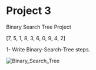 # Project 3
Binary Search Tree Project

[7, 5, 1, 8, 3, 6, 0, 9, 4, 2]

1- Write Binary-Search-Tree steps.

![Binary_Search_Tree](https://user-images.githubusercontent.com/83660447/166152338-19e3d065-7972-4090-9165-a588cd7e80a0.jpg)
